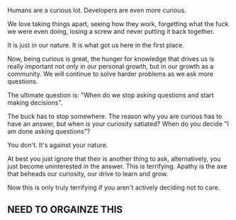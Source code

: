 Humans are a curious lot. Developers are even more curious.

We love taking things apart, seeing how they work, forgetting what the fuck
we were even doing, losing a screw and never putting it back together.

It is just in our nature. It is what got us here in the first place.

Now, being curious is great, the hunger for knowledge that drives us is 
really important not only in our personal growth, but in our growth as a
community. We will continue to solve harder problems as we ask more questions.

The ultimate question is: "When do we stop asking questions and start making decisions".

The buck has to stop somewhere. The reason why you are curious has to have an
answer, but when is your curiosity satiated? When do you decide "I am done asking questions"?

You don't. It's against your nature.

At best you just ignore that their is another thing to ask, alternatively, 
you just become uninterested in the answer. This is terrifying. Apathy is the axe
that beheads our curiosity, our drive to learn and grow.

Now this is only truly terrifying if you aren't actively deciding not to care.



## NEED TO ORGAINZE THIS
